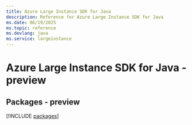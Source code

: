 ```yaml
---
title: Azure Large Instance SDK for Java
description: Reference for Azure Large Instance SDK for Java
ms.date: 06/19/2025
ms.topic: reference
ms.devlang: java
ms.service: largeinstance
---
```

# Azure Large Instance SDK for Java - preview
## Packages - preview
[!INCLUDE [packages](large-instance-index.md)]